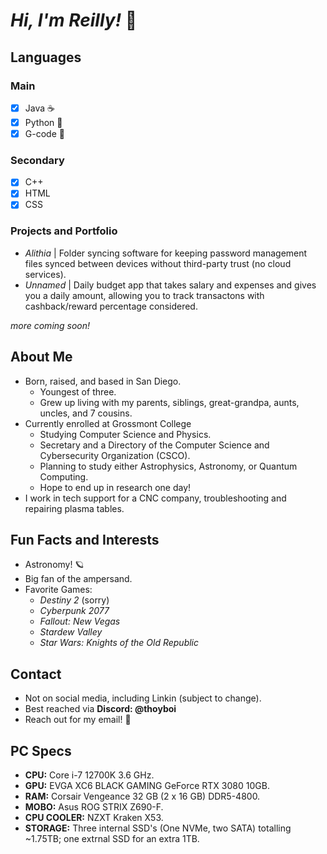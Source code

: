 # ***Hi, I'm Reilly!*** 🤸


## Languages

### Main

- [x] Java ☕️
- [x] Python 🐍
- [x] G-code 🤖

### Secondary

- [x] C++
- [x] HTML
- [x] CSS

### Projects and Portfolio

- *Alithia* | Folder syncing software for keeping password management files synced between devices without third-party trust (no cloud services).
- *Unnamed* | Daily budget app that takes salary and expenses and gives you a daily amount, allowing you to track transactons with cashback/reward percentage considered.
  
*more coming soon!*

## About Me
- Born, raised, and based in San Diego.
    - Youngest of three.
    - Grew up living with my parents, siblings, great-grandpa, aunts, uncles, and 7 cousins.
- Currently enrolled at Grossmont College
    - Studying Computer Science and Physics.
    - Secretary and a Directory of the Computer Science and Cybersecurity Organization (CSCO). 
    - Planning to study either Astrophysics, Astronomy, or Quantum Computing.
    - Hope to end up in research one day!
- I work in tech support for a CNC company, troubleshooting and repairing plasma tables.

## Fun Facts and Interests

- Astronomy! 🪐
- Big fan of the ampersand.
- Favorite Games:
  - *Destiny 2* (sorry)
  - *Cyberpunk  2077*
  - *Fallout: New Vegas*
  - *Stardew Valley*
  - *Star Wars: Knights of the Old Republic*

## Contact

- Not on social media, including Linkin (subject to change).
- Best reached via **Discord: @thoyboi**
- Reach out for my email! 📧


## PC Specs
- **CPU:** Core i-7 12700K 3.6 GHz.
- **GPU:** EVGA XC6 BLACK GAMING GeForce RTX 3080 10GB.
- **RAM:** Corsair Vengeance 32 GB (2 x 16 GB) DDR5-4800.
- **MOBO:** Asus ROG STRIX Z690-F.
- **CPU COOLER:** NZXT Kraken X53.
- **STORAGE:** Three internal SSD's (One NVMe, two SATA) totalling ~1.75TB; one extrnal SSD for an extra 1TB.
